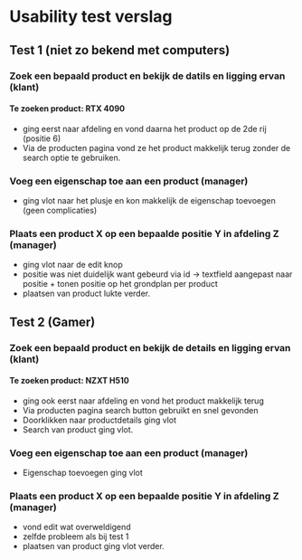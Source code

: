 # Usability test verslag

## Test 1 (niet zo bekend met computers)
### Zoek een bepaald product en bekijk de datils en ligging ervan (klant)
#### Te zoeken product: RTX 4090
- ging eerst naar afdeling en vond daarna het product op de 2de rij (positie 6)
- Via de producten pagina vond ze het product makkelijk terug zonder de search optie te gebruiken.

### Voeg een eigenschap toe aan een product (manager)
- ging vlot naar het plusje en kon makkelijk de eigenschap toevoegen (geen complicaties)

### Plaats een product X op een bepaalde positie Y in afdeling Z (manager)
- ging vlot naar de edit knop
- positie was niet duidelijk want gebeurd via id -> textfield aangepast naar positie + tonen positie op het grondplan per product
- plaatsen van product lukte verder.

## Test 2 (Gamer)
### Zoek een bepaald product en bekijk de details en ligging ervan (klant)
#### Te zoeken product: NZXT H510
- ging ook eerst naar afdeling en vond het product makkelijk terug
- Via producten pagina search button gebruikt en snel gevonden
- Doorklikken naar productdetails ging vlot
- Search van product ging vlot.

### Voeg een eigenschap toe aan een product (manager)
- Eigenschap toevoegen ging vlot

### Plaats een product X op een bepaalde positie Y in afdeling Z (manager)
- vond edit wat overweldigend
- zelfde probleem als bij test 1
- plaatsen van product ging vlot verder.

